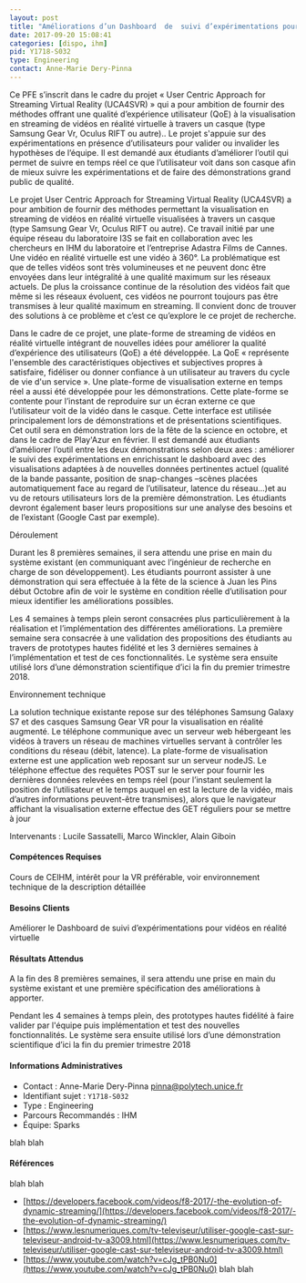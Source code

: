 ```yaml
---
layout: post
title: "Améliorations d’un Dashboard  de  suivi d’expérimentations pour vidéos en réalité virtuelle"
date: 2017-09-20 15:08:41
categories: [dispo, ihm]
pid: Y1718-S032
type: Engineering
contact: Anne-Marie Dery-Pinna
---
```

       
Ce PFE s’inscrit dans le cadre du projet  « User Centric Approach for Streaming Virtual Reality (UCA4SVR) » qui a pour ambition de fournir des méthodes offrant une qualité d’expérience utilisateur (QoE) à la visualisation en streaming de vidéos en réalité virtuelle à travers un casque (type Samsung Gear Vr, Oculus RIFT ou autre).. Le projet s'appuie sur des expérimentations en présence d’utilisateurs pour valider ou invalider les hypothèses de l’équipe.  Il est demandé aux étudiants d’améliorer l’outil  qui permet de suivre en temps réel ce que l’utilisateur voit dans son casque afin de mieux suivre les expérimentations et de faire des démonstrations grand public de qualité.

Le projet User Centric Approach for Streaming Virtual Reality (UCA4SVR) a pour ambition de fournir  des méthodes permettant la visualisation en streaming de vidéos en réalité virtuelle visualisées à travers un casque (type Samsung Gear Vr, Oculus RIFT ou autre). Ce travail initié par une équipe réseau du laboratoire I3S se fait en collaboration avec les chercheurs en IHM du laboratoire et  l’entreprise Adastra Films de Cannes. 
Une vidéo en réalité virtuelle est une vidéo à 360°. La problématique est que de telles vidéos sont très volumineuses et ne peuvent donc être envoyées dans leur intégralité à une qualité maximum sur les réseaux actuels. De plus la croissance continue de la résolution des vidéos fait que même si les réseaux évoluent, ces vidéos ne pourront toujours pas être transmises à leur qualité maximum en streaming. Il convient donc de trouver des solutions à ce problème et c’est ce qu’explore le ce projet de recherche.

Dans le cadre de ce projet, une plate-forme de streaming de vidéos en réalité virtuelle intégrant de nouvelles idées pour améliorer la qualité d’expérience des utilisateurs (QoE) a été développée. La QoE «  représente l'ensemble des caractéristiques objectives et subjectives propres à satisfaire, fidéliser ou donner confiance à un utilisateur au travers du cycle de vie d'un service ». Une plate-forme de visualisation externe en temps réel a aussi été développée pour les démonstrations. Cette plate-forme se contente pour l’instant de reproduire sur un écran externe ce que l’utilisateur voit de la vidéo dans le casque. Cette interface est utilisée principalement lors de démonstrations et de présentations scientifiques. Cet outil sera en démonstration lors de la fête de la science en octobre, et dans le cadre de Play'Azur en février. Il est demandé aux étudiants d’améliorer l’outil entre les deux démonstrations selon deux axes : améliorer le suivi des expérimentations en enrichissant le dashboard avec des visualisations adaptées à de nouvelles données pertinentes actuel (qualité de la bande passante, position de snap-changes –scènes placées automatiquement face au regard de l’utilisateur, latence du réseau…)et au vu de retours utilisateurs lors de la première démonstration. Les étudiants devront également baser leurs propositions sur une analyse des besoins et de l’existant  (Google Cast par exemple).

Déroulement

Durant les 8 premières semaines, il sera attendu une prise en main du  système existant (en communiquant avec l’ingénieur de recherche en charge de son développement).  Les étudiants pourront assister à une démonstration qui sera effectuée à la fête de la science à Juan les Pins début Octobre afin de voir le système en condition réelle d’utilisation pour mieux identifier les  améliorations possibles. 

Les 4 semaines à temps plein seront consacrées plus particulièrement à la réalisation et l’implémentation des différentes améliorations. La première semaine sera consacrée à une validation des propositions des étudiants au travers de prototypes hautes fidélité et les 3 dernières semaines à l’implémentation et test de ces fonctionnalités. Le système sera ensuite utilisé lors d’une démonstration scientifique d’ici la fin du premier trimestre 2018. 


Environnement technique

La solution technique existante repose sur des téléphones Samsung Galaxy S7 et des casques Samsung Gear VR pour la visualisation en réalité augmenté. Le téléphone communique avec un serveur web hébergeant les vidéos à travers un réseau de machines virtuelles servant à contrôler les conditions du réseau (débit, latence). La plate-forme de visualisation externe est une application web reposant sur un serveur nodeJS. Le téléphone effectue des requêtes POST sur le server pour fournir les dernières données relevées en temps réel (pour l’instant seulement la position de l’utilisateur et le temps auquel en est la lecture de la vidéo, mais d’autres informations peuvent-être transmises), alors que le navigateur affichant la visualisation externe effectue des GET réguliers pour se mettre à jour

Intervenants : Lucile Sassatelli, Marco Winckler, Alain Giboin


#### Compétences Requises
Cours de CEIHM,  intérêt pour la VR préférable, voir  environnement technique de la description détaillée


#### Besoins Clients
Améliorer le  Dashboard  de  suivi d’expérimentations pour vidéos en réalité virtuelle

#### Résultats Attendus
A la fin des 8 premières semaines, il sera attendu une prise en main du  système existant et une première spécification des  améliorations à apporter. 

Pendant les 4 semaines à temps plein, des prototypes hautes fidélité à faire valider par l'équipe puis  implémentation et test des nouvelles fonctionnalités. Le système sera ensuite utilisé lors d’une démonstration scientifique d’ici la fin du premier trimestre 2018

     

#### Informations Administratives
  * Contact : Anne-Marie Dery-Pinna <pinna@polytech.unice.fr>
  * Identifiant sujet : `Y1718-S032`
  * Type : Engineering
  * Parcours Recommandés : IHM
  * Équipe: Sparks

 blah blah
#### Références
 blah blah

  * [https://developers.facebook.com/videos/f8-2017/-the-evolution-of-dynamic-streaming/](https://developers.facebook.com/videos/f8-2017/-the-evolution-of-dynamic-streaming/)
  * [https://www.lesnumeriques.com/tv-televiseur/utiliser-google-cast-sur-televiseur-android-tv-a3009.html](https://www.lesnumeriques.com/tv-televiseur/utiliser-google-cast-sur-televiseur-android-tv-a3009.html)
  * [https://www.youtube.com/watch?v=cJg_tPB0Nu0](https://www.youtube.com/watch?v=cJg_tPB0Nu0)
 blah blah
     